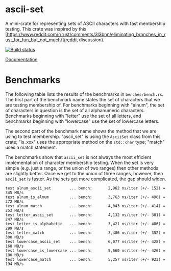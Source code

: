 ascii-set
=========

A mini-crate for representing sets of ASCII characters with fast membership testing. This crate was inspired by this [https://www.reddit.com/r/rust/comments/3l3bnn/eliminating_branches_in_rust_for_fun_but_not_much/](reddit discussion).

[![Build status](https://travis-ci.org/jneem/ascii-set.svg)](https://travis-ci.org/jneem/ascii-set)

[Documentation](http://jneem.github.io/ascii-set/ascii_set/index.html)

# Benchmarks

The following table lists the results of the benchmarks in `benches/bench.rs`. The first part of the benchmark name states the set of characters that we are testing membership of. For benchmarks beginning with "alnum", the set of characters in question is the set of all alphanumeric characters. Benchmarks beginning with "letter" use the set of all letters, and benchmarks beginning with "lowercase" use the set of lowercase letters.

The second part of the benchmark name shows the method that we are using to test membership. "ascii_set" is using the `AsciiSet` class from this crate; "is_xxx" uses the appropriate method on the `std::char` type; "match" uses a match statement.

The benchmarks show that `ascii_set` is not always the most efficient implementation of character membership testing. When the set is very simple (e.g. just a range, or the union of two ranges) then other methods are slightly better. Once we get to the union of three ranges, however, then `ascii_set` is faster. As the sets get more complicated, the gap should widen.

```
test alnum_ascii_set        ... bench:       2,962 ns/iter (+/- 152) = 345 MB/s
test alnum_is_alnum         ... bench:       3,763 ns/iter (+/- 490) = 272 MB/s
test alnum_match            ... bench:       4,043 ns/iter (+/- 414) = 253 MB/s
test letter_ascii_set       ... bench:       4,132 ns/iter (+/- 381) = 247 MB/s
test letter_is_alphabetic   ... bench:       3,421 ns/iter (+/- 486) = 299 MB/s
test letter_match           ... bench:       3,406 ns/iter (+/- 352) = 300 MB/s
test lowercase_ascii_set    ... bench:       6,077 ns/iter (+/- 428) = 168 MB/s
test lowercase_is_lowercase ... bench:       5,660 ns/iter (+/- 426) = 180 MB/s
test lowercase_match        ... bench:       5,257 ns/iter (+/- 923) = 194 MB/s
```
